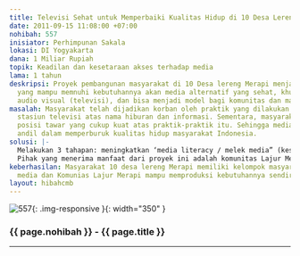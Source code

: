 ```yaml
---
title: Televisi Sehat untuk Memperbaiki Kualitas Hidup di 10 Desa Lereng Merapi
date: 2011-09-15 11:08:00 +07:00
nohibah: 557
inisiator: Perhimpunan Sakala
lokasi: DI Yogyakarta
dana: 1 Miliar Rupiah
topik: Keadilan dan kesetaraan akses terhadap media
lama: 1 tahun
deskripsi: Proyek pembangunan masyarakat di 10 Desa lereng Merapi menjadi sadar media
  yang mampu memnuhi kebutuhannya akan media alternatif yang sehat, khususnya media
  audio visual (televisi), dan bisa menjadi model bagi komunitas dan masyaraka lain.
masalah: Masyarakat telah dijadikan korban oleh praktik yang dilakukan para pengelola
  stasiun televisi atas nama hiburan dan informasi. Sementara, masyarakat tidak memiliki
  posisi tawar yang cukup kuat atas praktik-praktik itu. Sehingga media televisi memiliki
  andil dalam memperburuk kualitas hidup masyarakat Indonesia.
solusi: |-
  Melakukan 3 tahapan: meningkatkan ‘media literacy / melek media” (kesadaran wacana) masyarakat, meningkatkan ‘media awareness / sadar media” (kesadaran kebutuhan) masyarakat, dan memproduksi media sendiri oleh masyarakat.
  Pihak yang menerima manfaat dari proyek ini adalah komunitas Lajur Merapi dan masyarakat di 10 desa di Kawasan lereng Merapi.
keberhasilan: Masyarakat 10 desa lereng Merapi memiliki kelompok masyarakat sadar
  media dan Komunias Lajur Merapi mampu memproduksi kebutuhannya sendiri
layout: hibahcmb
---
```


![557](/static/img/hibahcmb/557.png){: .img-responsive }{: width="350" }

### {{ page.nohibah }} - {{ page.title }}

---
